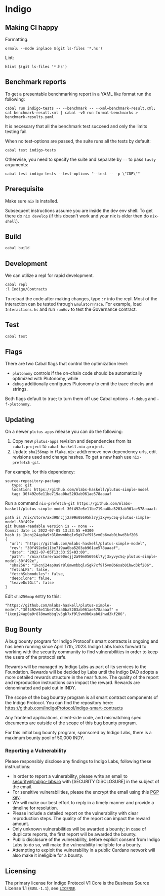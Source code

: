 # Indigo

## Making CI happy

Formatting:
```
ormolu --mode inplace $(git ls-files '*.hs')
```

Lint:
```
hlint $(git ls-files '*.hs')
```

## Benchmark reports

To get a presentable benchmarking report in a YAML like format run the following:
```
cabal run indigo-tests -- --benchmark -- --xml=benchmark-result.xml; cat benchmark-result.xml | cabal -v0 run format-benchmarks > benchmark-results.yaml
```
It is necessary that all the benchmark test succeed and only the limits testing fail.

When no test-options are passed, the suite runs all the tests by default:
```
cabal test indigo-tests
```
Otherwise, you need to specify the suite and separate by `--` to pass `tasty` arguments:
```
cabal test indigo-tests --test-options "--test -- -p \"CDP\""
```

## Prerequisite

Make sure `nix` is installed.

Subsequent instructions assume you are inside the dev env shell.
To get there do `nix develop` (if this doesn't work and your nix is older then do `nix-shell`).

## Build

```sh
cabal build
```

## Development

We can utilize a repl for rapid development.

``` sh
cabal repl
:l Indigo/Contracts
```

To reload the code after making changes, type `:r` into the repl. Most of the interaction can be tested through `EmulatorTrace`. For example, load `Interactions.hs` and run `runGov` to test the Governance contract.

## Test

``` sh
cabal test
```

## Flags

There are two Cabal flags that control the optimization level:

* `plutonomy` controls if the on-chain code should be automatically optimized with Plutonomy, while
* `debug` additionally configures Plutonomy to emit the trace checks and strings.

Both flags default to true; to turn them off use Cabal options `-f-debug` and `-f-plutonomy`.

## Updating
On a newer `plutus-apps` release you can do the following:
1. Copy new `plutus-apps` revision and dependencies from its `cabal.project` to `cabal-haskell.nix.project`.
2. Update `sha256map` in `flake.nix`: add/remove new dependency urls, edit revisions used and change hashes. To get a new hash use `nix-prefetch-git`.

For example, for this dependency:
```
source-repository-package
   type: git
   location: https://github.com/mlabs-haskell/plutus-simple-model
   tag: 30f492e6e11be719aa0ba5203ab961ae578aaaaf
```

Run a command `nix-prefetch-git https://github.com/mlabs-haskell/plutus-simple-model 30f492e6e11be719aa0ba5203ab961ae578aaaaf`:

```git revision is 30f492e6e11be719aa0ba5203ab961ae578aaaaf
path is /nix/store/axd90ncjj2a99m05695kl7yj3xyvyc5q-plutus-simple-model-30f492e
git human-readable version is -- none --
Commit date is 2022-07-05 13:33:55 +0300
hash is 1kcnj24ap0a9r8l8mwmbbqlv5gk7xf9l5vm0b6xab0ihwd3kf206
{
  "url": "https://github.com/mlabs-haskell/plutus-simple-model",
  "rev": "30f492e6e11be719aa0ba5203ab961ae578aaaaf",
  "date": "2022-07-05T13:33:55+03:00",
  "path": "/nix/store/axd90ncjj2a99m05695kl7yj3xyvyc5q-plutus-simple-model-30f492e",
  "sha256": "1kcnj24ap0a9r8l8mwmbbqlv5gk7xf9l5vm0b6xab0ihwd3kf206",
  "fetchLFS": false,
  "fetchSubmodules": false,
  "deepClone": false,
  "leaveDotGit": false
}
```

Edit `sha256map` entry to this:

```"https://github.com/mlabs-haskell/plutus-simple-model"."30f492e6e11be719aa0ba5203ab961ae578aaaaf" = "1kcnj24ap0a9r8l8mwmbbqlv5gk7xf9l5vm0b6xab0ihwd3kf206".```

## Bug Bounty

A bug bounty program for Indigo Protocol's smart contracts is ongoing and has been running since April 17th, 2023. Indigo Labs looks forward to working with the security community to find vulnerabilities in order to keep the users of the protocol safe.

Rewards will be managed by Indigo Labs as part of its services to the Foundation. Rewards will be decided by Labs until the Indigo DAO adopts a more detailed rewards structure in the near future. The quality of the report and reproduction instructions can impact the reward. Rewards are denominated and paid out in INDY.

The scope of the bug bountry program is all smart contract components of the Indigo Protocol. You can find the repository here: https://github.com/IndigoProtocol/indigo-smart-contracts

Any frontend applications, client-side code, and mismatching spec documents are outside of the scope of this bug bounty program.

For this initial bug bounty program, sponsored by Indigo Labs, there is a maximum bounty pool of 50,000 INDY.

### Reporting a Vulnerability

Please responsibly disclose any findings to Indigo Labs, following these instructions:

- In order to report a vulnerability, please write an email to security@indigo-labs.io with [SECURITY DISCLOSURE] in the subject of the email.
- For sensitive vulnerabilities, please the encrypt the email using this [PGP key](https://keys.mailvelope.com/pks/lookup?op=get&search=security@indigo-labs.io).
- We will make our best effort to reply in a timely manner and provide a timeline for resolution.
- Please include a detailed report on the vulnerability with clear reproduction steps. The quality of the report can impact the reward amount.
- Only unknown vulnerabilities will be awarded a bounty; in case of duplicate reports, the first report will be awarded the bounty.
- Public disclosure of the vulnerability, before explicit consent from Indigo Labs to do so, will make the vulnerability ineligible for a bounty.
- Attempting to exploit the vulnerability in a public Cardano network will also make it ineligible for a bounty.

## Licensing

The primary license for Indigo Protocol V1 Core is the Business Source License 1.1 (`BUSL-1.1`), see [`LICENSE`](./LICENSE).